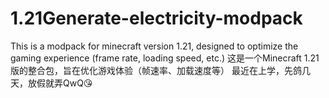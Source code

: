 # 1.21Generate-electricity-modpack
This is a modpack for minecraft version 1.21, designed to optimize the gaming experience (frame rate, loading speed, etc.)
这是一个Minecraft 1.21版的整合包，旨在优化游戏体验（帧速率、加载速度等）
最近在上学，先鸽几天，放假就弄QwQ😘

